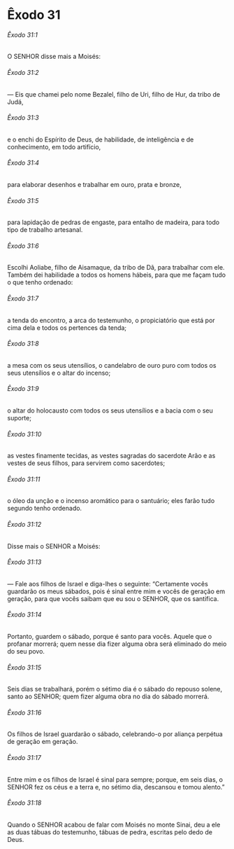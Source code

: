 # Êxodo 31

###### Êxodo 31:1

O SENHOR disse mais a Moisés:

###### Êxodo 31:2

— Eis que chamei pelo nome Bezalel, filho de Uri, filho de Hur, da tribo de Judá,

###### Êxodo 31:3

e o enchi do Espírito de Deus, de habilidade, de inteligência e de conhecimento, em todo artifício,

###### Êxodo 31:4

para elaborar desenhos e trabalhar em ouro, prata e bronze,

###### Êxodo 31:5

para lapidação de pedras de engaste, para entalho de madeira, para todo tipo de trabalho artesanal.

###### Êxodo 31:6

Escolhi Aoliabe, filho de Aisamaque, da tribo de Dã, para trabalhar com ele. Também dei habilidade a todos os homens hábeis, para que me façam tudo o que tenho ordenado:

###### Êxodo 31:7

a tenda do encontro, a arca do testemunho, o propiciatório que está por cima dela e todos os pertences da tenda;

###### Êxodo 31:8

a mesa com os seus utensílios, o candelabro de ouro puro com todos os seus utensílios e o altar do incenso;

###### Êxodo 31:9

o altar do holocausto com todos os seus utensílios e a bacia com o seu suporte;

###### Êxodo 31:10

as vestes finamente tecidas, as vestes sagradas do sacerdote Arão e as vestes de seus filhos, para servirem como sacerdotes;

###### Êxodo 31:11

o óleo da unção e o incenso aromático para o santuário; eles farão tudo segundo tenho ordenado.

###### Êxodo 31:12

Disse mais o SENHOR a Moisés:

###### Êxodo 31:13

— Fale aos filhos de Israel e diga-lhes o seguinte: “Certamente vocês guardarão os meus sábados, pois é sinal entre mim e vocês de geração em geração, para que vocês saibam que eu sou o SENHOR, que os santifica.

###### Êxodo 31:14

Portanto, guardem o sábado, porque é santo para vocês. Aquele que o profanar morrerá; quem nesse dia fizer alguma obra será eliminado do meio do seu povo.

###### Êxodo 31:15

Seis dias se trabalhará, porém o sétimo dia é o sábado do repouso solene, santo ao SENHOR; quem fizer alguma obra no dia do sábado morrerá.

###### Êxodo 31:16

Os filhos de Israel guardarão o sábado, celebrando-o por aliança perpétua de geração em geração.

###### Êxodo 31:17

Entre mim e os filhos de Israel é sinal para sempre; porque, em seis dias, o SENHOR fez os céus e a terra e, no sétimo dia, descansou e tomou alento.”

###### Êxodo 31:18

Quando o SENHOR acabou de falar com Moisés no monte Sinai, deu a ele as duas tábuas do testemunho, tábuas de pedra, escritas pelo dedo de Deus.

